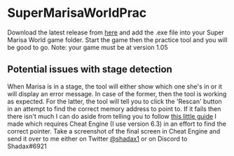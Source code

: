 # SuperMarisaWorldPrac
Download the latest release from [here](https://github.com/shadax1/SuperMarisaWorldPrac/releases) and add the .exe file into your Super Marisa World game folder. Start the game then the practice tool and you will be good to go.
Note: your game must be at version 1.05

## Potential issues with stage detection
When Marisa is in a stage, the tool will either show which one she's in or it will display an error message. In case of the former, then the tool is working as expected. For the latter, the tool will tell you to click the 'Rescan' button in an attempt to find the correct memory address to point to.
If it fails then there isn't much I can do aside from telling you to follow [this little guide](https://youtu.be/xBSTnnGhPpo) I made which requires Cheat Engine (I use version 6.3) in an effort to find the correct pointer. Take a screenshot of the final screen in Cheat Engine and send it over to me either on Twitter [@shadax1](https://twitter.com/Shadax1) or on Discord to Shadax#6921
